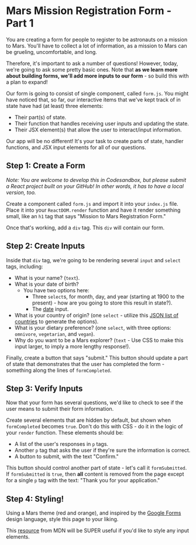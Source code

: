 # Mars Mission Registration Form - Part 1

You are creating a form for people to register to be astronauts on a mission to Mars. You'll have to collect a lot of information, as a mission to Mars can be grueling, uncomfortable, and long.

Therefore, it's important to ask a number of questions! However, today, we're going to ask some pretty basic ones. Note that **as we learn more about building forms, we'll add more inputs to our form** - so build this with a plan to expand!

Our form is going to consist of single component, called `form.js`. You might have noticed that, so far, our interactive items that we've kept track of in state have had (at least) three elements:

- Their part(s) of state.
- Their function that handles receiving user inputs and updating the state.
- Their JSX element(s) that allow the user to interact/input information.

Our app will be no different! It's your task to create parts of state, handler functions, and JSX input elements for all of our questions.

## Step 1: Create a Form

_Note: You are welcome to develop this in Codesandbox, but please submit a React project built on your GitHub! In other words, it has to have a local version, too._

Create a component called `form.js` and import it into your `index.js` file. Place it into your `ReactDOM.render` function and have it
render something small, like an `h1` tag that says "Mission to Mars Registration Form."

Once that's working, add a `div` tag. This `div` will contain our form.

## Step 2: Create Inputs

Inside that `div` tag, we're going to be rendering several `input` and `select` tags, including:

- What is your name? (`text`).
- What is your date of birth?
  - You have two options here:
    - Three `select`s, for month, day, and year (starting at 1900 to the present) - how are you going to store this result in state?).
    - The [date](https://developer.mozilla.org/en-US/docs/Web/HTML/Element/input/date) input.
- What is your country of origin? (one `select` - utilize this [JSON list of countries](https://gist.github.com/keeguon/2310008) to generate the options).
- What is your dietary preference? (one `select`, with three options: `omnivore`, `vegetarian`, and `vegan`).
- Why do you want to be a Mars explorer? (`text` - Use CSS to make this input larger, to imply a more lengthy response!).

Finally, create a button that says "submit." This button should update a part of state that demonstrates that the user has completed the form - something along the lines of `formCompleted`.

## Step 3: Verify Inputs

Now that your form has several questions, we'd like to check to see if the user means to submit their form information.

Create several elements that are hidden by default, but shown when `formCompleted` becomes `true`. Don't do this with CSS - do it in the logic of your `render` function. These elements should be:

- A list of the user's responses in `p` tags.
- Another `p` tag that asks the user if they're sure the information is correct.
- A button to submit, with the text "Confirm."

This button should control another part of state - let's call it `formSubmitted`. If `formSubmitted` is `true`, then **all** content is removed from the page except for a single `p` tag with the text: "Thank you for your application."

## Step 4: Styling!

Using a Mars theme (red and orange), and inspired by the [Google Forms](https://www.google.com/search?q=google+forms&rlz=1C5CHFA_enUS748US752&source=lnms&tbm=isch&sa=X&ved=0ahUKEwjk2ePhxdrfAhWxUt8KHRU0ArYQ_AUIDygC&biw=1379&bih=759) design language, style this page to your liking.

This [resource](https://developer.mozilla.org/en-US/docs/Learn/HTML/Forms/Styling_HTML_forms) from MDN will be SUPER useful if you'd like to style any input elements.
